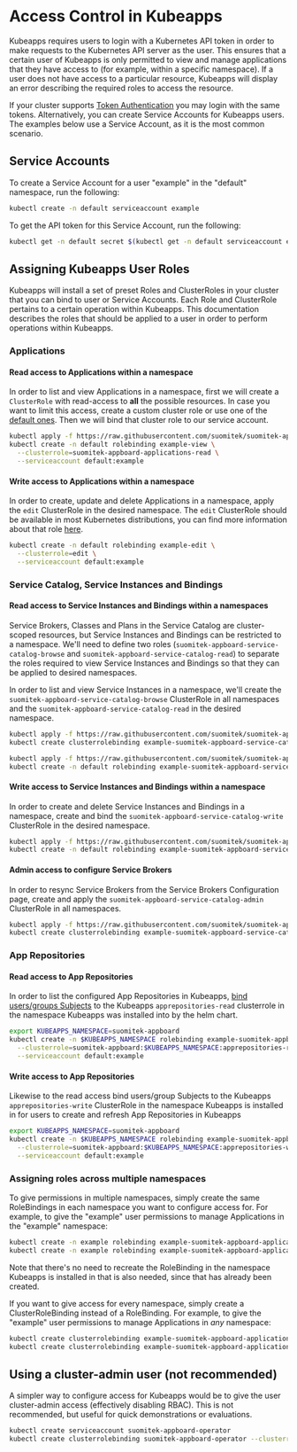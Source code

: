 # Access Control in Kubeapps

Kubeapps requires users to login with a Kubernetes API token in order to make
requests to the Kubernetes API server as the user. This ensures that a certain
user of Kubeapps is only permitted to view and manage applications that they
have access to (for example, within a specific namespace). If a user does not
have access to a particular resource, Kubeapps will display an error describing
the required roles to access the resource.

If your cluster supports [Token
Authentication](https://kubernetes.io/docs/admin/authentication/) you may login
with the same tokens. Alternatively, you can create Service Accounts for
Kubeapps users. The examples below use a Service Account, as it is the most
common scenario.

## Service Accounts

To create a Service Account for a user "example" in the "default" namespace, run
the following:

```bash
kubectl create -n default serviceaccount example
```

To get the API token for this Service Account, run the following:

```bash
kubectl get -n default secret $(kubectl get -n default serviceaccount example -o jsonpath='{.secrets[].name}') -o go-template='{{.data.token | base64decode}}' && echo
```

## Assigning Kubeapps User Roles

Kubeapps will install a set of preset Roles and ClusterRoles in your cluster
that you can bind to user or Service Accounts. Each Role and ClusterRole
pertains to a certain operation within Kubeapps. This documentation describes
the roles that should be applied to a user in order to perform operations within
Kubeapps.

### Applications

#### Read access to Applications within a namespace

In order to list and view Applications in a namespace, first we will create a `ClusterRole` with read-access to **all** the possible resources. In case you want
to limit this access, create a custom cluster role or use one of the [default ones](https://kubernetes.io/docs/reference/access-authn-authz/rbac/#user-facing-roles). Then we will bind that cluster role to our service account.

```bash
kubectl apply -f https://raw.githubusercontent.com/suomitek/suomitek-appboard/master/docs/user/manifests/suomitek-appboard-applications-read.yaml
kubectl create -n default rolebinding example-view \
  --clusterrole=suomitek-appboard-applications-read \
  --serviceaccount default:example
```

#### Write access to Applications within a namespace

In order to create, update and delete Applications in a namespace, apply the
`edit` ClusterRole in the desired namespace. The `edit` ClusterRole should be
available in most Kubernetes distributions, you can find more information about
that role
[here](https://kubernetes.io/docs/reference/access-authn-authz/rbac/#user-facing-roles).

```bash
kubectl create -n default rolebinding example-edit \
  --clusterrole=edit \
  --serviceaccount default:example
```

### Service Catalog, Service Instances and Bindings

#### Read access to Service Instances and Bindings within a namespaces

Service Brokers, Classes and Plans in the Service Catalog are cluster-scoped
resources, but Service Instances and Bindings can be restricted to a namespace.
We'll need to define two roles (`suomitek-appboard-service-catalog-browse` and
`suomitek-appboard-service-catalog-read`) to separate the roles required to view Service
Instances and Bindings so that they can be applied to desired namespaces.

In order to list and view Service Instances in a namespace, we'll create the
`suomitek-appboard-service-catalog-browse` ClusterRole in all namespaces and the
`suomitek-appboard-service-catalog-read` in the desired namespace.

```bash
kubectl apply -f https://raw.githubusercontent.com/suomitek/suomitek-appboard/master/docs/user/manifests/suomitek-appboard-service-catalog-browse.yaml
kubectl create clusterrolebinding example-suomitek-appboard-service-catalog-browse --clusterrole=suomitek-appboard-service-catalog-browse --serviceaccount default:example

kubectl apply -f https://raw.githubusercontent.com/suomitek/suomitek-appboard/master/docs/user/manifests/suomitek-appboard-service-catalog-read.yaml
kubectl create -n default rolebinding example-suomitek-appboard-service-catalog-read --clusterrole=suomitek-appboard-service-catalog-read --serviceaccount default:example
```

#### Write access to Service Instances and Bindings within a namespace

In order to create and delete Service Instances and Bindings in a namespace,
create and bind the `suomitek-appboard-service-catalog-write` ClusterRole in the desired namespace.

```bash
kubectl apply -f https://raw.githubusercontent.com/suomitek/suomitek-appboard/master/docs/user/manifests/suomitek-appboard-service-catalog-write.yaml
kubectl create -n default rolebinding example-suomitek-appboard-service-catalog-write --clusterrole=suomitek-appboard-service-catalog-write --serviceaccount default:example
```

#### Admin access to configure Service Brokers

In order to resync Service Brokers from the Service Brokers Configuration page,
create and apply the `suomitek-appboard-service-catalog-admin` ClusterRole in all namespaces.

```bash
kubectl apply -f https://raw.githubusercontent.com/suomitek/suomitek-appboard/master/docs/user/manifests/suomitek-appboard-service-catalog-admin.yaml
kubectl create clusterrolebinding example-suomitek-appboard-service-catalog-admin --clusterrole=suomitek-appboard-service-catalog-admin --serviceaccount default:example
```

### App Repositories

#### Read access to App Repositories

In order to list the configured App Repositories in Kubeapps, [bind users/groups Subjects](https://kubernetes.io/docs/reference/access-authn-authz/rbac/#command-line-utilities) to the Kubeapps `apprepositories-read` clusterrole in the namespace Kubeapps was installed into by the helm chart.

```bash
export KUBEAPPS_NAMESPACE=suomitek-appboard
kubectl create -n $KUBEAPPS_NAMESPACE rolebinding example-suomitek-appboard-repositories-read \
  --clusterrole=suomitek-appboard:$KUBEAPPS_NAMESPACE:apprepositories-read \
  --serviceaccount default:example
```

#### Write access to App Repositories

Likewise to the read access bind users/group Subjects to the
Kubeapps `apprepositories-write` ClusterRole in the namespace Kubeapps is installed in
for users to create and refresh App Repositories in Kubeapps

```bash
export KUBEAPPS_NAMESPACE=suomitek-appboard
kubectl create -n $KUBEAPPS_NAMESPACE rolebinding example-suomitek-appboard-repositories-write \
  --clusterrole=suomitek-appboard:$KUBEAPPS_NAMESPACE:apprepositories-write \
  --serviceaccount default:example
```

### Assigning roles across multiple namespaces

To give permissions in multiple namespaces, simply create the same RoleBindings
in each namespace you want to configure access for. For example, to give the
"example" user permissions to manage Applications in the "example" namespace:

```bash
kubectl create -n example rolebinding example-suomitek-appboard-applications-write --clusterrole=suomitek-appboard-applications-read --serviceaccount default:example
kubectl create -n example rolebinding example-suomitek-appboard-applications-write --clusterrole=suomitek-appboard-applications-write --serviceaccount default:example
```

Note that there's no need to recreate the RoleBinding in the namespace Kubeapps
is installed in that is also needed, since that has already been created.

If you want to give access for every namespace, simply create a
ClusterRoleBinding instead of a RoleBinding. For example, to give the "example" user permissions to manage Applications in _any_ namespace:

```bash
kubectl create clusterrolebinding example-suomitek-appboard-applications-write --clusterrole=suomitek-appboard-applications-read --serviceaccount default:example
kubectl create clusterrolebinding example-suomitek-appboard-applications-write --clusterrole=suomitek-appboard-applications-write --serviceaccount default:example
```

## Using a cluster-admin user (not recommended)

A simpler way to configure access for Kubeapps would be to give the user
cluster-admin access (effectively disabling RBAC). This is not recommended, but
useful for quick demonstrations or evaluations.

```bash
kubectl create serviceaccount suomitek-appboard-operator
kubectl create clusterrolebinding suomitek-appboard-operator --clusterrole=cluster-admin --serviceaccount=default:suomitek-appboard-operator
```
